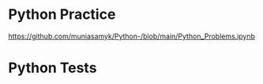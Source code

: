 # Python Practice
https://github.com/muniasamyk/Python-/blob/main/Python_Problems.ipynb

# Python Tests

